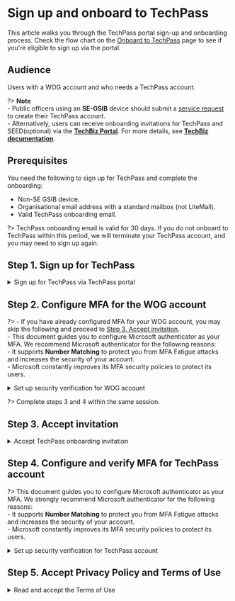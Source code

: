 # Sign up and onboard to TechPass

This article walks you through the TechPass portal sign-up and onboarding process. Check the flow chart on the [Onboard to TechPass](onboard-to-techpass) page to see if you're eligible to sign up via the portal.

## Audience

Users with a WOG account and who needs a TechPass account.

?> **Note**<br>- Public officers using an **SE-GSIB** device should submit a [service request](https://go.gov.sg/seed-techpass-support) to create their TechPass account.<br>- Alternatively, users can receive onboarding invitations for TechPass and SEED(optional) via the [**TechBiz Portal**](https://portal.techbiz.suite.gov.sg). For more details, see [**TechBiz documentation**](https://docs.developer.tech.gov.sg/docs/techbiz-documentation/).

## Prerequisites

You need the following to sign up for TechPass and complete the onboarding:

- Non-SE GSIB device.
- Organisational email address with a standard mailbox (not LiteMail).
- Valid TechPass onboarding email.

?> TechPass onboarding email is valid for 30 days. If you do not onboard to TechPass within this period, we will terminate your TechPass account, and you may need to sign up again.

 


## Step 1. Sign up for TechPass

<details data-is-open="true" data-is-size="medium">
   <summary>Sign up for TechPass via TechPass portal</summary>

  1. Using your non-SE GSIB device, go to the [TechPass portal](http://portal.techpass.gov.sg) and click **Sign Up**.

  2. Enter your organisational **Email Address**.

  3. Indicate if you want to onboard your Internet Device to SEED and then select **I'm not a robot**.

  !> To access service such as SGTS and GCC 2.0 resources through an Internet Device, you need to onboard that device to SEED.

  ![sign-up-submit](assets/images/onboarding/po-non-se/latest-po-sign-up-non-se-gsib-1.png)

  4. Click **Submit** to receive the onboarding invitation email(s). If you have also requested for SEED provisioning, you will receive two onboarding invitation emails.

  > **Additional information**:
  >
  > **If TechPass provisioning
  is approved**:
  >- A TechPass account is provisioned for you and is in pending state.
  >- We'll send the TechPass onboarding email to activate the account. This email is valid only for 30 days.
  >- Your TechPass log in ID will be the organisational email id used for signing up for TechPass.
  
  >
  > **If SEED provisioning is successful**:
  >
  >- We'll send the SEED onboarding email within the next three business days.
  >- This email is valid only for 30 days.
  >- Ensure that you have activated your TechPass account before proceeding to onboard your Internet Device to SEED.
  >- If your SEED onboarding email has expired, you can request again from the TechPass portal. For more information, see [SEED FAQs](https://docs.developer.tech.gov.sg/docs/security-suite-for-engineering-endpoint-devices/faqs/seed-faq-general).


  </details>

## Step 2. Configure MFA for the WOG account

?> - If you have already configured MFA for your WOG account, you may skip the following and proceed to [Step 3. Accept invitation](#step-3-accept-invitation).<br>- This document guides you to configure Microsoft authenticator as your MFA. We recommend Microsoft authenticator for the following reasons:<br>- It supports **Number Matching** to protect you from MFA Fatigue attacks and increases the security of your account.<br>- Microsoft constantly improves its MFA security policies to protect its users.

<details data-is-open="true" data-is-size="medium">
   <summary>Set up security verification for WOG account</summary>

<div style="position:relative;padding-bottom:56.25%;padding-top:30px;height:0;overflow:hidden;">
<iframe style="position:absolute;top:0;left:0;width:100%;height:100%;" src="https://www.youtube.com/embed/gJ0U0w7C628" title="YouTube video player" frameborder="0" allow="accelerometer; autoplay; clipboard-write; encrypted-media; gyroscope; picture-in-picture; web-share" allowfullscreen="true"></iframe>
</div>

  1. Using your non-SE GSIB device, go to the [Azure Active Directory](https://account.activedirectory.windowsazure.com/proofup.aspx).

  2. If prompted to sign in:
  
      a. Use your organisational email address and device password.

      b. Click **Next** to provide additional information for your account.

  3. On the **Additional security verification** page, choose **Mobile app** from the dropdown list.
  
  4. Choose your preferred authenticating method, and click **Set up**. 

  ![security-verification](assets/images/security-verification-for-wog/step-1-selection.png)

  ?> Do not close this page on your computer.

  5. Follow the on-screen instructions on the **Configure mobile app** page.
  ![scan-qr-code](assets/images/security-verification-for-wog/scan-qr-code.png)

  You are now redirected to Step 1 of **Additional security verification**.
  
  6. Confirm your Authenticator app is configured before clicking **Next**.

  ![after-scan](assets/images/security-verification-for-wog/indicates-auth-app-configured.png)

  You are now directed to Step 2 of **Additional security verification**. A notification is sent to your Authenticator app.
  
  8. Approve the notification on your Authenticator app to confirm that you are reachable on this mobile phone.

 ![step2-verify](assets/images/security-verification-for-wog/step2-verify-you-are-reachable-via-mp.png)

 When the notification is successfully approved, you will see the following page on your computer.

 ![step2-verification-confirmed](assets/images/security-verification-for-wog/step2-verification-confirmed.png)

 7. Click **Done**.

 ![step2-done](assets/images/security-verification-for-wog/step2-done.png)
  
 8. The **Profile** page is displays your WOG profile under **Organizations**.

 ![profile-page](assets/images/security-verification-for-wog/wog-account-on-profile-page.png)
  
  </details>


?> Complete steps 3 and 4 within the same session.

## Step 3. Accept invitation

<details data-is-open="true" data-is-size="large">
   <summary>Accept TechPass onboarding invitation</summary>


  1. On your GSIB device, open the TechPass onboarding invitation email.

  ?> If you do not see this email in your inbox:<br>- check if it is the same email address you provided while signing up or in your request.<br>- If a spam filter or email rule moved it to other folders, Junk Email, Deleted Items or Archive folder.

  2. Click **Accept invitation**.

  ![accept-invitation](assets/images/onboarding/po-non-se/accept-invitation.png)

  If you are already signed in to your WOG account, you can view the **Review Permissions**.

  ?> If you are not signed in to your WOG account, you will be prompted to sign in to it first before proceeding further. 

  3. In **Review Permissions**, click **Accept**.

  ![after-accept-invitation-1](assets/images/onboarding/po-non-se/after-accept-invitation-1.png ':size=400')

  ?> If you are not signed in to your WOG account while [accepting the invitation](#step-3-accept-techpass-invitation), you will be prompted to sign in before proceeding further.

  4. Ensure the organisational email address you used while signing up or requesting for the TechPass account is displayed as username.
  5. Click **Next** to configure and verify MFA for TechPass account.

  ![more-info-after-login](assets/images/onboarding/po-non-se/more-info-after-login.png ':size=400')

  </details>

  ## Step 4. Configure and verify MFA for TechPass account

  ?> This document guides you to configure Microsoft authenticator as your MFA. We strongly recommend Microsoft authenticator for the following reasons:<br>- It supports **Number Matching** to protect you from MFA Fatigue attacks and increases the security of your account.<br>- Microsoft constantly improves its MFA security policies to protect its users.

  <details data-is-open="true" data-is-size="medium">
   <summary>Set up security verification for TechPass account</summary>

    1. Select the appropriate option and follow the instructions on your mobile phone to set up the authenticator app:

    - To install Microsoft Authenticator, download and install it on your [Microsoft phone](https://www.microsoft.com/en-sg/store/apps/windows-phone), [Android phone](https://play.google.com/store/apps?hl=en&amp;gl=US) or [iOS phone](https://www.apple.com/app-store/).
    - To use a different authenticator, click **I want to use a different authenticator app**.
    - To use other authentication methods, click **I want to set up a different method**.

    <kbd>![set-up-authenticating-method](assets/images/onboarding/po-non-se/set-up-authenticating-method.png)
  
    2. Click **Next**. 

  ?> As we recommend Microsoft Authenticator, this article guides you through setting up multi-factor authentication for your TechPass account using that. For other authenticators, refer to the respective help resources.

    3. On your mobile phone, open Microsoft **Authenticator** and select **+ Add account** > **Work or School account**.

    4. Go back to your computer and click **Next**.

  ![keep-your-account-secure-next](assets/images/onboarding/po-non-se/keep-your-account-secure-next.png)

    5. Scan the QR code on your computer screen and click **Next**. Your TechPass account gets activated and linked to the authenticator app.

  ![after-scanning-qr-code](assets/images/onboarding/po-non-se/after-scanning-qr-code.png)

  A number is shown on your computer screen.

  ![number-mfa](assets/images/onboarding/po-non-se/number-mfa.png)

   6. On the Authenticator app, enter the number shown, and select **Yes** to authenticate your sign-in.

   7. On your computer, click **Next**.

  ![sign-in-approved](assets/images/onboarding/po-non-se/sign-in-approved.png)

   8. When you see the success message, click **Done** to proceed to accept the Terms of Use.

  ![authenticator-set-up-success](assets/images/onboarding/po-non-se/success-onboard.png)

  </details>

  ## Step 5. Accept Privacy Policy and Terms of Use

  <details data-is-open="true" data-is-size="medium">
   <summary>Read and accept the Terms of Use</summary>

    1. Read the **Privacy Policy** and click **Accept**.
    2. Read the **Terms of Use** and click **Accept**.
    3. If SEED has been provisioned to you, read the **MDM AUP Policy** and click **Accept**.

  
  You have now successfully onboarded to your TechPass account. If you need to onboard your Internet Device to SEED, you can proceed now.

?> Refer to the [Prerequisites for onboarding your device to SEED](https://docs.developer.tech.gov.sg/docs/security-suite-for-engineering-endpoint-devices/#/prerequisites-for-onboarding) before you onboard your Internet Device to SEED.


</details>


